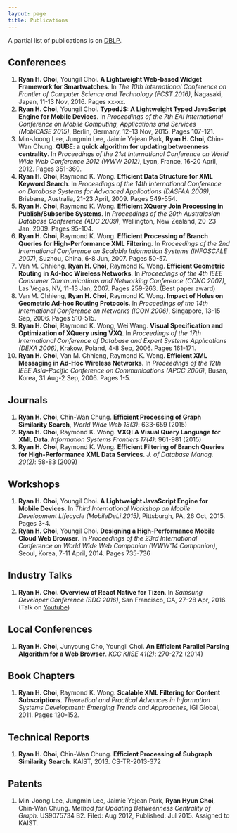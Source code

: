 ```yaml
---
layout: page
title: Publications
---
```


A partial list of publications is on [DBLP](http://dblp.uni-trier.de/pers/hd/c/Choi:Ryan_H=).

## Conferences

1. **Ryan H. Choi**, Youngil Choi. **A Lightweight Web-based Widget Framework for Smartwatches**. In *The 10th International Conference on Frontier of Computer Science and Technology (FCST 2016)*, Nagasaki, Japan, 11-13 Nov, 2016. Pages xx-xx.
1. **Ryan H. Choi**, Youngil Choi. **TypedJS: A Lightweight Typed JavaScript Engine for Mobile Devices**. In *Proceedings of the 7th EAI International Conference on Mobile Computing, Applications and Services (MobiCASE 2015)*, Berlin, Germany, 12-13 Nov, 2015. Pages 107-121.
1. Min-Joong Lee, Jungmin Lee, Jaimie Yejean Park, **Ryan H. Choi**, Chin-Wan Chung. **QUBE: a quick algorithm for updating betweenness centrality**. In *Proceedings of the 21st International Conference on World Wide Web Conference 2012 (WWW 2012)*, Lyon, France, 16-20 April, 2012. Pages 351-360.
1. **Ryan H. Choi**, Raymond K. Wong. **Efficient Data Structure for XML Keyword Search**. In *Proceedings of the 14th International Conference on Database Systems for Advanced Applications (DASFAA 2009)*, Brisbane, Australia, 21-23 April, 2009. Pages 549-554.
1. **Ryan H. Choi**, Raymond K. Wong. **Efficient XQuery Join Processing in Publish/Subscribe Systems**. In *Proceedings of the 20th Australasian Database Conference (ADC 2009)*, Wellington, New Zealand, 20-23 Jan, 2009. Pages 95-104.
1. **Ryan H. Choi**, Raymond K. Wong. **Efficient Processing of Branch Queries for High-Performance XML Filtering**. In *Proceedings of the 2nd International Conference on Scalable Information Systems (INFOSCALE 2007)*, Suzhou, China, 6-8 Jun, 2007. Pages 50-57.
1. Van M. Chhieng, **Ryan H. Choi**, Raymond K. Wong. **Efficient Geometric Routing in Ad-hoc Wireless Networks**. In *Proceedings of the 4th IEEE Consumer Communications and Networking Conference (CCNC 2007)*, Las Vegas, NV, 11-13 Jan, 2007. Pages 259-263. (Best paper award)
1. Van M. Chhieng, **Ryan H. Choi**, Raymond K. Wong. **Impact of Holes on Geometric Ad-hoc Routing Protocols**. In *Proceedings of the 14th International Conference on Networks (ICON 2006)*, Singapore, 13-15 Sep, 2006. Pages 510-515.
1. **Ryan H. Choi**, Raymond K. Wong, Wei Wang. **Visual Specification and Optimization of XQuery using VXQ**. In *Proceedings of the 17th International Conference of Database and Expert Systems Applications (DEXA 2006)*, Krakow, Poland, 4-8 Sep, 2006. Pages 161-171.
1. **Ryan H. Choi**, Van M. Chhieng, Raymond K. Wong. **Efficient XML Messaging in Ad-Hoc Wireless Networks**. In *Proceedings of the 12th IEEE Asia-Pacific Conference on Communications (APCC 2006)*, Busan, Korea, 31 Aug-2 Sep, 2006. Pages 1-5.

## Journals

1. **Ryan H. Choi**, Chin-Wan Chung. **Efficient Processing of Graph Similarity Search**, *World Wide Web 18(3)*: 633-659 (2015)
1. **Ryan H. Choi**, Raymond K. Wong. **VXQ: A Visual Query Language for XML Data**. *Information Systems Frontiers 17(4)*: 961-981 (2015)
1. **Ryan H. Choi**, Raymond K. Wong. **Efficient Filtering of Branch Queries for High-Performance XML Data Services**. *J. of Database Manag. 20(2)*: 58-83 (2009)

## Workshops

1. **Ryan H. Choi**, Youngil Choi. **A Lightweight JavaScript Engine for Mobile Devices**. In *Third International Workshop on Mobile Development Lifecycle (MobileDeLi 2015)*, Pittsburgh, PA, 26 Oct, 2015. Pages 3-4.
1. **Ryan H. Choi**, Youngil Choi. **Designing a High-Performance Mobile Cloud Web Browser**. In *Proceedings of the 23rd International Conference on World Wide Web Companion (WWW'14 Companion)*, Seoul, Korea, 7-11 April, 2014. Pages 735-736

## Industry Talks

1. **Ryan H. Choi**. **Overview of React Native for Tizen**. In *Samsung Developer Conference (SDC 2016)*, San Francisco, CA, 27-28 Apr, 2016. (Talk on [Youtube](https://youtu.be/bHqcHgxMGkE))

## Local Conferences

1. **Ryan H. Choi**, Junyoung Cho, Youngil Choi. **An Efficient Parallel Parsing Algorithm for a Web Browser**. *KCC KIISE 41(2)*: 270-272 (2014)

## Book Chapters

1. **Ryan H. Choi**, Raymond K. Wong. **Scalable XML Filtering for Content Subscriptions**. *Theoretical and Practical Advances in Information Systems Development: Emerging Trends and Approaches*, IGI Global, 2011. Pages 120-152.

## Technical Reports

1. **Ryan H. Choi**, Chin-Wan Chung. **Efficient Processing of Subgraph Similarity Search**. KAIST, 2013. CS-TR-2013-372

## Patents

1. Min-Joong Lee, Jungmin Lee, Jaimie Yejean Park, **Ryan Hyun Choi**, Chin-Wan Chung. *Method for Updating Betweenness Centrality of Graph*. US9075734 B2. Filed: Aug 2012, Published: Jul 2015. Assigned to KAIST.

<!--
1. **Ryan H. Choi**. **Building a Resource Friendly Mobile Cloud Browser using Hybrid DOM**. 201304-033. Filed: April 2013.
1. Hyunjune Kim, **Ryan H. Choi**, Junyoung Cho. **Web Browser UI for Storing and Navigating Between Personalized Resources**. 201408-065. Filed: Aug 2014.
-->

